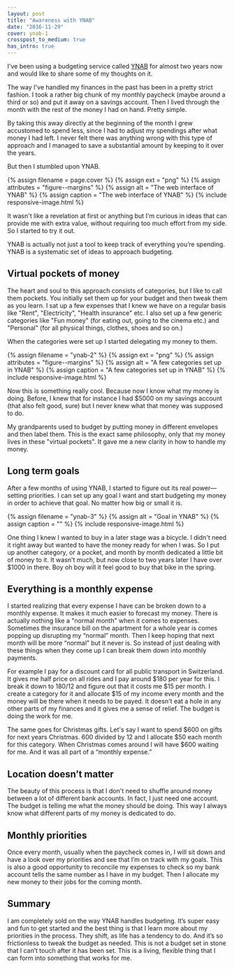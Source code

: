 ```yaml
---
layout: post
title: "Awareness with YNAB"
date: "2016-11-29"
cover: ynab-1
crosspost_to_medium: true
has_intro: true
---
```


I've been using a budgeting service called [YNAB] for almost two years now and would like to share some of my thoughts on it.

The way I've handled my finances in the past has been in a pretty strict fashion. I took a rather big chunk of my monthly paycheck (maybe around a third or so) and put it away on a savings account. Then I lived through the month with the rest of the money I had on hand. Pretty simple.

By taking this away directly at the beginning of the month I grew accustomed to spend less, since I had to adjust my spendings after what money I had left. I never felt there was anything wrong with this type of approach and I managed to save a substantial amount by keeping to it over the years.

But then I stumbled upon YNAB.

{% assign filename = page.cover %}
{% assign ext = "png" %}
{% assign attributes = "figure--margins" %}
{% assign alt = "The web interface of YNAB" %}
{% assign caption = "The web interface of YNAB" %}
{% include responsive-image.html %}

It wasn't like a revelation at first or anything but I'm curious in ideas that can provide me with extra value, without requiring too much effort from my side. So I started to try it out.

YNAB is actually not just a tool to keep track of everything you’re spending. YNAB is a systematic set of ideas to approach budgeting.

## Virtual pockets of money
The heart and soul to this approach consists of categories, but I like to call them pockets. You initially set them up for your budget and then tweak them as you learn. I sat up a few expenses that I knew we have on a regular basis like "Rent", "Electricity", "Health insurance" etc. I also set up a few generic categories like "Fun money" (for eating out, going to the cinema etc.) and "Personal" (for all physical things, clothes, shoes and so on.)

When the categories were set up I started delegating my money to them.

{% assign filename = "ynab-2" %}
{% assign ext = "png" %}
{% assign attributes = "figure--margins" %}
{% assign alt = "A few categories set up in YNAB" %}
{% assign caption = "A few categories set up in YNAB" %}
{% include responsive-image.html %}

Now this is something really cool. Because now I know what my money is doing. Before, I knew that for instance I had $5000 on my savings account (that also felt good, sure) but I never knew what that money was supposed to do.

My grandparents used to budget by putting money in different envelopes and then label them. This is the exact same philosophy, only that my money lives in these "virtual pockets". It gave me a new clarity in how to handle my money.

## Long term goals
After a few months of using YNAB, I started to figure out its real power—setting priorities. I can set up any goal I want and start budgeting my money in order to achieve that goal. No matter how big or small it is.

{% assign filename = "ynab-3" %}
{% assign alt = "Goal in YNAB" %}
{% assign caption = "" %}
{% include responsive-image.html %}

One thing I knew I wanted to buy in a later stage was a bicycle. I didn't need it right away but wanted to have the money ready for when I was. So I put up another category, or a pocket, and month by month dedicated a little bit of money to it. It wasn't much, but now close to two years later I have over $1000 in there. Boy oh boy will it feel good to buy that bike in the spring.

## Everything is a monthly expense
I started realizing that every expense I have can be broken down to a monthly expense. It makes it much easier to forecast my money. There is actually nothing like a "normal month" when it comes to expenses. Sometimes the insurance bill on the apartment for a whole year is comes popping up disrupting my “normal” month. Then I keep hoping that next month will be more “normal” but it never is. So instead of just dealing with these things when they come up I can break them down into monthly payments.

For example I pay for a discount card for all public transport in Switzerland. It gives me half price on all rides and I pay around $180 per year for this. I break it down to 180/12 and figure out that it costs me $15 per month. I create a category for it and allocate $15 of my income every month and the money will be there when it needs to be payed. It doesn't eat a hole in any other parts of my finances and it gives me a sense of relief. The budget is doing the work for me.

The same goes for Christmas gifts. Let's say I want to spend $600 on gifts for next years Christmas. 600 divided by 12 and I allocate $50 each month for this category. When Christmas comes around I will have $600 waiting for me. And it was all part of a “monthly expense.”

## Location doesn’t matter
The beauty of this process is that I don't need to shuffle around money between a lot of different bank accounts. In fact, I just need one account. The budget is telling me what the money should be doing. This way I always know what different parts of my money is dedicated to do.

## Monthly priorities
Once every month, usually when the paycheck comes in, I will sit down and have a look over my priorities and see that I’m on track with my goals. This is also a good opportunity to reconcile my expenses to check so my bank account tells the same number as I have in my budget. Then I allocate my new money to their jobs for the coming month.

## Summary
I am completely sold on the way YNAB handles budgeting. It’s super easy and fun to get started and the best thing is that I learn more about my priorities in the process. They shift, as life has a tendency to do. And it’s so frictionless to tweak the budget as needed. This is not a budget set in stone that I can’t touch after it has been set. This is a living, flexible thing that I can form into something that works for me.

[YNAB]: https://www.youneedabudget.com/
